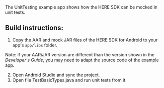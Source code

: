 The UnitTesting example app shows how the HERE SDK can be mocked in unit tests.

Build instructions:
-------------------

1) Copy the AAR and mock JAR files of the HERE SDK for Android to your app's `app/libs` folder.

Note: If your AAR/JAR version are different than the version shown in the _Developer's Guide_, you may need to adapt the source code of the example app.

2) Open Android Studio and sync the project.
3) Open file TestBasicTypes.java and run unit tests from it.
